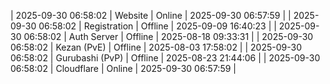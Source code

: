 | 2025-09-30 06:58:02 | Website | Online | 2025-09-30 06:57:59 |
| 2025-09-30 06:58:02 | Registration | Offline | 2025-09-09 16:40:23 |
| 2025-09-30 06:58:02 | Auth Server | Offline | 2025-08-18 09:33:31 |
| 2025-09-30 06:58:02 | Kezan (PvE) | Offline | 2025-08-03 17:58:02 |
| 2025-09-30 06:58:02 | Gurubashi (PvP) | Offline | 2025-08-23 21:44:06 |
| 2025-09-30 06:58:02 | Cloudflare | Online | 2025-09-30 06:57:59 |
